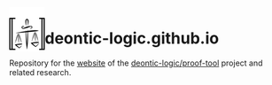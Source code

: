 <img align="left" src="img/icon-readme.png">

# deontic-logic.github.io

Repository for the [website](https://deontic-logic.github.io) of the [deontic-logic/proof-tool](https://github.com/deontic-logic/proof-tool) project and related research.
